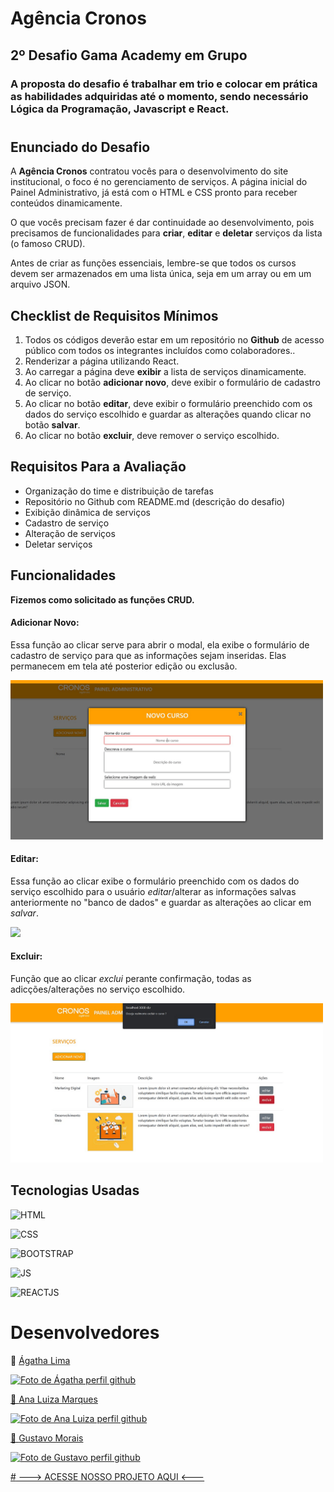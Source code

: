 # Agência Cronos

## 2º Desafio Gama Academy em Grupo

### A proposta do desafio é trabalhar em trio e colocar em prática as habilidades adquiridas até o momento, sendo necessário Lógica da Programação, Javascript e React.

#

## Enunciado do Desafio

A **Agência Cronos** contratou vocês para o desenvolvimento do site institucional, o foco é no gerenciamento de serviços. A página inicial do Painel Administrativo,
já está com o HTML e CSS pronto para receber conteúdos dinamicamente.

O que vocês precisam fazer é dar continuidade ao desenvolvimento, pois precisamos de funcionalidades para **criar**, **editar** e **deletar** serviços da lista (o famoso CRUD).

Antes de criar as funções essenciais, lembre-se que todos os cursos devem ser armazenados em uma lista única, seja em um array ou em um arquivo JSON.

## Checklist de Requisitos Mínimos

1. Todos os códigos deverão estar em um repositório no **Github** de acesso público com todos os integrantes incluídos como colaboradores..
2. Renderizar a página utilizando React.
3. Ao carregar a página deve **exibir** a lista de serviços dinamicamente.
4. Ao clicar no botão **adicionar novo**, deve exibir o formulário de cadastro de serviço.
5. Ao clicar no botão **editar**, deve exibir o formulário preenchido com os dados do serviço escolhido e guardar as alterações quando clicar no botão **salvar**.
6. Ao clicar no botão **excluir**, deve remover o serviço escolhido.

## Requisitos Para a Avaliação

- Organização do time e distribuição de tarefas
- Repositório no Github com README.md (descrição do desafio)
- Exibição dinâmica de serviços
- Cadastro de serviço
- Alteração de serviços
- Deletar serviços

## Funcionalidades

**Fizemos como solicitado as funções CRUD.**

#### **Adicionar Novo:**

Essa função ao clicar serve para abrir o modal, ela exibe o formulário de cadastro de serviço para que as informações sejam inseridas. Elas permanecem em tela até posterior edição ou exclusão.

<img src="criar.png" width="500px">

#### **Editar:**

Essa função ao clicar exibe o formulário preenchido com os dados do serviço escolhido para o usuário _editar_/alterar as informações salvas anteriormente no "banco de dados" e guardar as alterações ao clicar em _salvar_.

<img src="imagen_readme/editar.png" width="500px"></img>

#### **Excluir:**

Função que ao clicar _exclui_ perante confirmação, todas as adicções/alterações no serviço escolhido.

<img src="excluir.png" width="500px"></img>

## Tecnologias Usadas

<img aligne="center" src="https://cdn.jsdelivr.net/gh/devicons/devicon/icons/html5/html5-original.svg" alt="HTML" width="50" height="40" style="max-width:100%;"></img>

<img aligne="center" src="https://cdn.jsdelivr.net/gh/devicons/devicon/icons/css3/css3-original.svg" alt="CSS" width="50" height="40" style="max-width:100%;"></img>

<img text-align="center" src="https://cdn.jsdelivr.net/gh/devicons/devicon/icons/bootstrap/bootstrap-original.svg" alt="BOOTSTRAP" width="50" height="40" style="max-width:100%;"></img>

<img text-align="center" src="https://cdn.jsdelivr.net/gh/devicons/devicon/icons/javascript/javascript-plain.svg" alt="JS" width="50" height="40" style="max-width:100%;"></img>

<img text-align="center" src="https://cdn.jsdelivr.net/gh/devicons/devicon/icons/react/react-original.svg" alt="REACTJS" width="50" height="40" style="max-width:100%;"></img>

# Desenvolvedores

📌 [Ágatha Lima](https://github.com/AgathaLima)

<div>
<a href="https://github.com/AgathaLima">
        <img src="https://avatars.githubusercontent.com/u/84944784?v=4" width="100px;" alt="Foto de Ágatha perfil github"/>

📌 [Ana Luiza Marques](https://github.com/AnaLuizaMarques)

<div>
<a href="https://github.com/AnaLuizaMarques">
        <img src="https://avatars.githubusercontent.com/u/86841356?v=4" width="100px;" alt="Foto de Ana Luiza perfil github"/>

📌 [Gustavo Morais](https://github.com/guhmorais)

<div>
<a href="https://github.com/guhmorais">
        <img src="https://avatars.githubusercontent.com/u/93994851?v=4" width="100px;" alt="Foto de Gustavo perfil github"/>

#<a href="https://agathalima.github.io/JS_Desafio_2/crud/public/index.html"> ---> ACESSE NOSSO PROJETO AQUI <--- </a>
